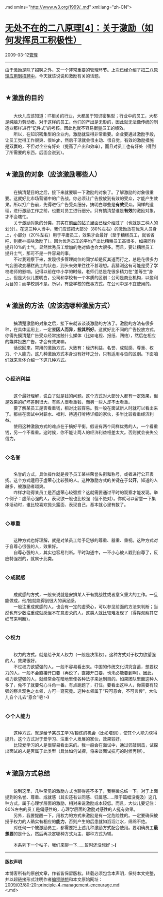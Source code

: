 <!DOCTYPE.md>
.md xmlns="http://www.w3.org/1999/..md" xml:lang="zh-CN">
<head>
<meta http-equiv="Content-Type" content="text.md; charset=utf-8" />
<meta name="generator" content="Python script by program.think@gmail.com" />
<meta name="provider" content="program-think.blogspot.com" />
<link type="text/css" rel="stylesheet" href="../../css/program-think.css" />
<title>无处不在的二八原理[4]：关于激励（如何发挥员工积极性） - 编程随想的博客</title>
</head>
<body>
<div id="main" style="width:100%;">
<h1><a href="../../index.md" title="回到首页">无处不在的二八原理[4]：关于激励（如何发挥员工积极性）</a></h1>
<div class="post-info"><span class="date-header">2009-03-12</span><a href="../../tags/E7AEA1E79086.md" class="tag">管理</a> </div>
<hr>
<div class="post">
由于激励是除了招聘之外，又一个非常重要的管理环节。上次已经介绍了<a href="../../2009/03/80-20-principle-3-management-hire.md">把二八原理应用到招聘中</a>，今天就该说说和激励有关的话题。<!--program-think--><br /><br /><h2>★激励的目的</h2><br />　　大伙儿应该知道：IT相关的行业，大都属于知识密集型；行业中的员工，大都是纯脑力劳动者。对于这样的员工，他们的产出是无形的，因此就无法像传统的制造业那样进行“记件式”的考核。因此也就不容易衡量员工的绩效。<br />　　所以，在知识密集型的企业内，激励就显得非常重要。企业要通过激励手段，让员工觉得工作很爽、很high，然后干活就会很主动、很自觉。有效的激励措施是双赢的，不但对企业有好处（提高了产出和效率），而且对员工也有好处（得到了所需要的东西，后面会说到）。<br /><br /><h2>★激励的对象（应该激励哪些人）</h2><br />　　在搞清楚目的之后，接下来就要聊一下激励的对象了。了解激励的对象很重要。这就好比市场营销中的广告战，你必须让广告投放到有效的受众，才能产生效果。所以打广告前，先得进行广告受众细分，搞明白哪些是<b>有效</b>受众。同样的道理，进行激励工作之前，也要对员工进行细分。只有搞清楚谁是<b>有效</b>的激励对象，才不会瞎忙。<br />　　关于激励对象的分类，其实在<a href="../../2009/03/80-20-principle-2-management-overview.md" target="_blank">前面的帖子</a>里面已经介绍过了（也就是三种人的划分）。在这三种人当中，我们应该把大部分（80%左右）的激励放在优秀人员身上，小部分（20%左右）用于平庸员工，效果才会最好（至于糟糕员工，就省省吧，别费神搞啥激励了）。因为优秀员工的平均产出比糟糕员工高很多，如果同样提升10%的士气，显然优秀员工增加的绝对值也会大很多。而且，要让糟糕员工提升士气，那可不是一件容易的事。<br />　　不过我观察下来，发现很多管理岗位的同学却是反其道而行之，总是花很多力气妄图改变糟糕员工的状态，到头来效果往往不甚理想。我猜测这有可能是受了学校老师的影响。记得以前在中小学的时候，老师们总是花很多精力在“差等生”身上。但是大伙儿要明白，公司和学校有一个本质的区别：公司是商业机构，以盈利为目的；而学校则不是。所以，有些学校的做事方式，在公司中是不宜使用的。<br /><br /><h2>★激励的方法（应该选哪种激励方式）</h2><br />　　搞清楚激励的对象之后，接下来就该谈谈激励的方法了。激励的方法有很多种，在具体运用上，一定要<b>因人而异，投其所好</b>。这就好比不同的广告投放方式。你得先摸清楚广告受众经常接触什么媒体（比如电视、报纸、网络），然后在相应的媒体投放广告，才会有效果嘛。<br />　　话说回来，常用的激励方式，大致有：经济利益、名誉、成就感、尊重、权力、个人能力。这几种激励方式本身没有好坏之分，只有适用与否的区别。下面咱们就来具体介绍一下这几种方式。<br /><br /><h3>◇经济利益</h3><br />　　这个最好理解，说白了就是钱的问题。这个方式对大部分人都有一定效果，但是效果的好坏差别很大。有些人很看重钱，而另一些人却不太看重。<br />　　要了解某员工是否看重钱，相对比较容易。我一般在面试新人时就可以看出来了。那些在面试中对薪水、福利、待遇打听特详细的家伙，多半比较看重经济利益。<br />　　使用这种激励方式的难点在于搞好平衡。假设有两个同样优秀的人，一个看重钱，另一个不看重。这时候，你不能让两人的经济利益相差太大。否则就会丧失公信力。<br /><br /><h3>◇名誉</h3><br />　　名誉的方式，具体操作就是授予员工某些荣誉头衔和称号，或者进行公开表扬。这个方式适用于虚荣心比较强的人。这种激励方式的关键在于<b>公开</b>，知道的人越多，被激励者越爽。<br />　　咋样才晓得某员工是否虚荣心较强捏？这就需要通过平时的观察才能发现。举个例子：虚荣心强的人，表现欲一般也比较强（但不绝对）。你就可以留意一下集体活动时，谁比较喜欢抛头露面、表现自己，基本就心里有数了。<br /><br /><h3>◇尊重</h3><br />　　这种方式也好理解，就是对某员工给予足够的尊重、器重、重视。这种方式对于自尊心很强的人，效果好。<br />　　自尊心强的人，其实也容易判断。平时沟通中，一不小心被人戳到自尊了，反应特强烈的，就属于此类。<br /><br /><h3>◇成就感</h3><br />　　成就感的方式，一般来说就是安排某人干有挑战性或者意义重大的工作。一旦能做成，他/她就能得到很大的满足感。<br />　　一般注重成就感的人，也会有一定的虚荣心，可以参见前面的方法来判断；当然也有少数注重成就感但不在意虚荣的人，这类人就比较难发现了（得靠观察其它细节来判断）。<br /><br /><h3>◇权力</h3><br />　　权力的方式，就是给予某人权力（一般是决策权）。这种方式对于权力欲望强的人，效果很好。<br />　　不过权力欲望强的人，一般不容易看出来。中国的传统文化讲究含蓄，想要权力的人，一般不会直接开口要（再说了，直接开口要，也未必能要到啊）。因此，权力欲望强的人，就经常会在暗地里使各种法子来达到目的。如果团队里面这种人多了，免不了就要勾心斗角一番。有点跑题了，打住。要看出这种人，你需要有较强的察言观色之本领，方可一窥究竟。这种本领属于“只可意会，不可言传”，大伙儿自个儿去“意会”吧 <b>:-)</b><br /><br /><h3>◇个人能力</h3><br />　　这种方式，就是给予某员工学习/锻炼的机会（比如培训），使其个人能力获得提升。这个方式对于爱学习、注重个人发展的家伙，效果较好。<br />　　比较爱学习的人是很容易看出来的。我一般会在面试中，通过旁敲侧击，试探出面试的人是否属于此类型（具体如何试探，将来谈面试技巧的时候再聊）。<br /><br /><h2>★激励方式总结</h2><br />　　说到这里，几种常见的激励方式也聊得差不多了，我稍微总结一下。对于上面提到的名誉、尊重、成就感（其实还有认同感、归属感......限于篇幅没提及）这几种方式，属于心理学层面的激励，相对来说激励成本较低。而且，大伙儿要记住：80%左右的员工是偏感性的，心理学层面的激励对感性的人挺有效果。<br />　　另外，我要提醒一下，用权力的方式来激励是有一定危险性的。一定要确保被授予权力的人确实有相应的<b>能力</b>，否则产生的后患就如滔滔江水，绵绵不绝。<br />　　对任何一个被激励员工，都需要把上述几种激励方式配合使用。要明确员工<b>最想要</b>的是什么，然后再决定哪种方式为主、那种方式为辅。<br /><br />　　本系列下一个帖子，我们来聊一下......暂时还没想好 <b>:-(</b><div class="blogger-post-footer">
</div>
<hr>
<div class="copyright">
<h4>版权声明</h4>
本博客所有的原创文章，作者皆保留版权。转载必须包含本声明，保持本文完整，并以超链接形式注明作者<a href="mailto:program.think@gmail.com">编程随想</a>和本文原始网址：<br>
<a href="2009/03/80-20-principle-4-management-encourage.md">2009/03/80-20-principle-4-management-encourage.md</a>
</div>
</div>
</body>
<.md>
